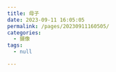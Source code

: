 ```yaml
---
title: 母子
date: 2023-09-11 16:05:05
permalink: /pages/20230911160505/
categories: 
  - 摄像
tags: 
  - null

---
```


<!-- ![这是图片](/photo/母子.jpg "母子") -->
<pickerview src="/compress/compress-母子.jpg"/>